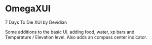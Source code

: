 # OmegaXUI
7 Days To Die XUI by Devidian

Some additions to the basic UI, adding food, water, xp bars and Temperature / Elevation level.
Also adds an compass center indicator.
